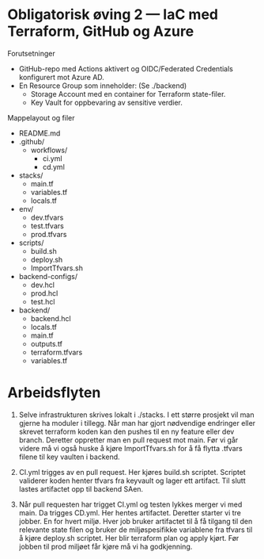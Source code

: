 # Obligatorisk øving 2 — IaC med Terraform, GitHub og Azure

Forutsetninger 
- GitHub-repo med Actions aktivert og OIDC/Federated Credentials konfigurert mot Azure AD.
- En Resource Group som inneholder: (Se ./backend)
    - Storage Account med en container for Terraform state-filer.
    - Key Vault for oppbevaring av sensitive verdier.

Mappelayout og filer
- README.md
- .github/
    - workflows/
        - ci.yml                
        - cd.yml                
- stacks/
    - main.tf
    - variables.tf
    - locals.tf
- env/
    - dev.tfvars
    - test.tfvars
    - prod.tfvars
- scripts/
    - build.sh       
    - deploy.sh      
    - ImportTfvars.sh
- backend-configs/
    - dev.hcl
    - prod.hcl
    - test.hcl
- backend/
    - backend.hcl
    - locals.tf
    - main.tf
    - outputs.tf
    - terraform.tfvars
    - variables.tf

# Arbeidsflyten

1. Selve infrastrukturen skrives lokalt i ./stacks. I ett større prosjekt vil man gjerne ha moduler i tillegg. Når man har gjort nødvendige endringer eller skrevet terraform koden kan den pushes til en ny feature eller dev branch. Deretter oppretter man en pull request mot main. Før vi går videre må vi også huske å kjøre ImportTfvars.sh for å få flytta .tfvars filene til key vaulten i backend. 

2. CI.yml trigges av en pull request. Her kjøres build.sh scriptet. Scriptet validerer koden henter tfvars fra keyvault og lager ett artifact. Til slutt lastes artifactet opp til backend SAen.

3. Når pull requesten har trigget CI.yml og testen lykkes merger vi med main. Da trigges CD.yml. Her hentes artifactet. Deretter starter vi tre jobber. En for hvert miljø. Hver job bruker artifactet til å få tilgang til den relevante state filen og bruker de miljøspesifikke variablene fra tfvars til å kjøre deploy.sh scriptet. Her blir terraform plan og apply kjørt. Før jobben til prod miljøet får kjøre må vi ha godkjenning.
